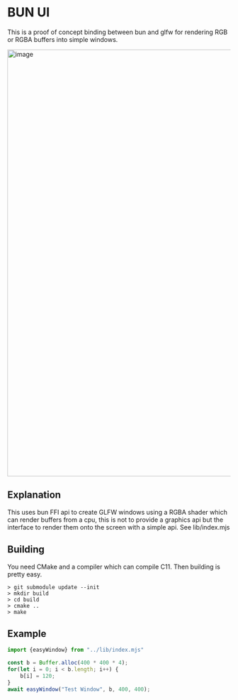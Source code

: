# BUN UI
This is a proof of concept binding between bun and glfw for rendering RGB or RGBA buffers into simple windows.

<img width="962" alt="image" src="https://github.com/liz3/bun-ui/assets/21298625/04d430de-2466-4df8-bc41-61c98d08cc6e">


## Explanation
This uses bun FFI api to create GLFW windows using a RGBA shader which can render buffers from a cpu, this is not to provide a graphics api but the interface to render them onto the screen
with a simple api. See lib/index.mjs

## Building
You need CMake and a compiler which can compile C11.
Then building is pretty easy.
```
> git submodule update --init
> mkdir build
> cd build
> cmake ..
> make
```

## Example
```js
import {easyWindow} from "../lib/index.mjs"

const b = Buffer.alloc(400 * 400 * 4);
for(let i = 0; i < b.length; i++) {
    b[i] = 120;
}
await easyWindow("Test Window", b, 400, 400);
``` 